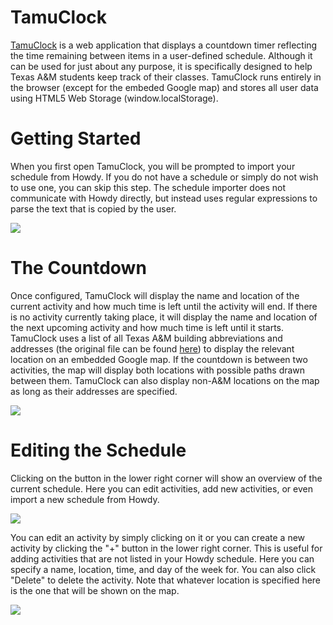 # TamuClock
[TamuClock](http://tamuclock.com) is a web application that displays a countdown timer reflecting the time remaining between items in a user-defined schedule.  Although it can be used for just about any purpose, it is specifically designed to help Texas A&M students keep track of their classes.  TamuClock runs entirely in the browser (except for the embeded Google map) and stores all user data using HTML5 Web Storage (window.localStorage).

# Getting Started

When you first open TamuClock, you will be prompted to import your schedule from Howdy.  If you do not have a schedule or simply do not wish to use one, you can skip this step.  The schedule importer does not communicate with Howdy directly, but instead uses regular expressions to parse the text that is copied by the user.

![](https://github.com/rsrickshaw/tamuclock/raw/master/images/keyboard.png)

# The Countdown

Once configured, TamuClock will display the name and location of the current activity and how much time is left until the activity will end.  If there is no activity currently taking place, it will display the name and location of the next upcoming activity and how much time is left until it starts.  TamuClock uses a list of all Texas A&M building abbreviations and addresses (the original file can be found [here](http://fcor.tamu.edu/building-room-list.aspx)) to display the relevant location on an embedded Google map.  If the countdown is between two activities, the map will display both locations with possible paths drawn between them.  TamuClock can also display non-A&M locations on the map as long as their addresses are specified.

![](https://github.com/rsrickshaw/tamuclock/raw/master/images/countdown.png)

# Editing the Schedule

Clicking on the button in the lower right corner will show an overview of the current schedule.  Here you can edit activities, add new activities, or even import a new schedule from Howdy.

![](https://github.com/rsrickshaw/tamuclock/raw/master/images/overview.png)

You can edit an activity by simply clicking on it or you can create a new activity by clicking the "+" button in the lower right corner.  This is useful for adding activities that are not listed in your Howdy schedule.  Here you can specify a name, location, time, and day of the week for.  You can also click "Delete" to delete the activity.  Note that whatever location is specified here is the one that will be shown on the map.

![](https://github.com/rsrickshaw/tamuclock/raw/master/images/edit.png)
